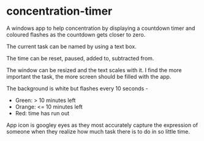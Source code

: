 # concentration-timer
 
A windows app to help concentration by displaying a countdown timer and coloured flashes as the countdown gets closer to zero.

The current task can be named by using a text box.

The time can be reset, paused, added to, subtracted from.

The window can be resized and the text scales with it. I find the more important the task, the more screen should be filled with the app.

The background is white but flashes every 10 seconds - 
* Green: > 10 minutes left
* Orange: <= 10 minutes left
* Red: time has run out

App icon is googley eyes as they most accurately capture the expression of someone when they realize how much task there is to do in so little time.

